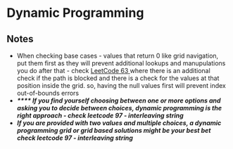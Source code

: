 # Dynamic Programming

## Notes

* When checking base cases - values that return 0 like grid navigation, put them first as they will prevent additional lookups and manupulations you do after that - check  [LeetCode 63 ](leetcode-63-unique-paths-ii.md)where there is an additional check if the path is blocked and there is a check for the values at that position inside the grid. so, having the null values first will prevent index out-of-bounds errors
* _**\*\*\*\* If you find yourself choosing between one or more options and asking you to decide between choices, dynamic programming is the right approach - check leetcode 97 - interleaving string**_
* _**If you are provided with two values and multiple choices, a dynamic programming grid or grid based solutions might be your best bet check leetcode 97 - interleaving string**_


